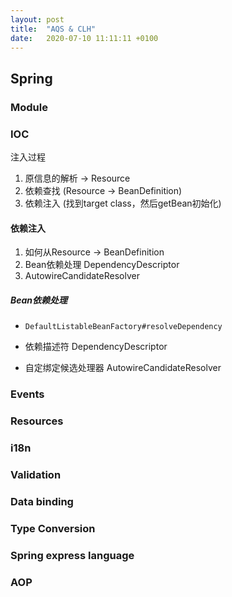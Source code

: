 ```yaml
---
layout: post
title:  "AQS & CLH"
date:   2020-07-10 11:11:11 +0100
---
```


## Spring

### Module

### IOC
注入过程
1. 原信息的解析 -> Resource
2. 依赖查找 (Resource -> BeanDefinition)
3. 依赖注入 (找到target class，然后getBean初始化)

#### 依赖注入

1. 如何从Resource -> BeanDefinition
2. Bean依赖处理 DependencyDescriptor
3. AutowireCandidateResolver


##### Bean依赖处理

* `DefaultListableBeanFactory#resolveDependency`

* 依赖描述符  DependencyDescriptor

* 自定绑定候选处理器 AutowireCandidateResolver


### Events

### Resources

### i18n

### Validation

### Data binding

### Type Conversion

### Spring express language

### AOP
